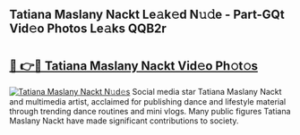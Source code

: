 ## Tatiana Maslany Nackt Le𝚊k𝚎d N𝚞𝚍e - Part-GQt Vid𝚎o Photos Le𝚊ks QQB2r

# <h2><a href="http://fb4ca15.evod.top/?m=Tatiana+Maslany+Nackt">🔗 👉🔴 Tatiana Maslany Nackt Vid𝚎o Ph𝚘t𝚘s</a></h2>

[![Tatiana Maslany Nackt N𝚞d𝚎s](https://i.imgur.com/8V9OHl7.gif)](http://fb4ca15.evod.top/?m=Tatiana+Maslany+Nackt)
Social media star Tatiana Maslany Nackt and multimedia artist, acclaimed for publishing dance and lifestyle material through trending dance routines and mini vlogs. Many public figures Tatiana Maslany Nackt have made significant contributions to society. 
